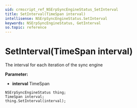 ```yaml
---
uid: crmscript_ref_NSErpSyncEngineStatus_SetInterval
title: SetInterval(TimeSpan interval)
intellisense: NSErpSyncEngineStatus.SetInterval
keywords: NSErpSyncEngineStatus, GetInterval
so.topic: reference
---
```


# SetInterval(TimeSpan interval)

The interval for each iteration of the sync engine

**Parameter:** 
* **interval** TimeSpan

```crmscript
NSErpSyncEngineStatus thing;
TimeSpan interval;
thing.SetInterval(interval);
```

